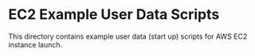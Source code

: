 # EC2 Example User Data Scripts

This directory contains example user data (start up) scripts for AWS EC2 instance launch.
